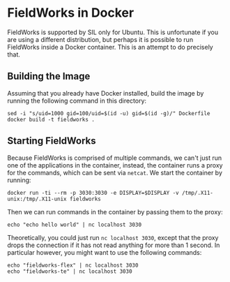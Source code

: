 FieldWorks in Docker
====================

FieldWorks is supported by SIL only for Ubuntu. This is unfortunate if you are
using a different distribution, but perhaps it is possible to run FieldWorks
inside a Docker container. This is an attempt to do precisely that.

## Building the Image
Assuming that you already have Docker installed, build the image by running the
following command in this directory:

    sed -i "s/uid=1000 gid=100/uid=$(id -u) gid=$(id -g)/" Dockerfile
    docker build -t fieldworks .

## Starting FieldWorks
Because FieldWorks is comprised of multiple commands, we can't just run one of
the applications in the container, instead, the container runs a proxy for the
commands, which can be sent via `netcat`. We start the container by running:

    docker run -ti --rm -p 3030:3030 -e DISPLAY=$DISPLAY -v /tmp/.X11-unix:/tmp/.X11-unix fieldworks

Then we can run commands in the container by passing them to the proxy:

    echo "echo hello world" | nc localhost 3030

Theoretically, you could just run `nc localhost 3030`, except that the proxy
drops the connection if it has not read anything for more than 1 second.
In particular however, you might want to use the following commands:

    echo "fieldworks-flex" | nc localhost 3030
    echo "fieldworks-te" | nc localhost 3030

